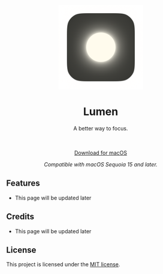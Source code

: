 <div align="center">
  <img width="225" height="225" src="/assets/Icon.png" alt="Logo">
  <h1>Lumen</h1>
  <p>A better way to focus.</p><br><br>
  <a href="https://github.com/aramsoneson/Lumen/releases/latest/download/Lumen.dmg">Download for macOS</a><br>
  <p></p><i>Compatible with macOS Sequoia 15 and later.</i></p>
</div>

## Features
- This page will be updated later

## Credits
- This page will be updated later

## License

This project is licensed under the [MIT license](LICENSE).
